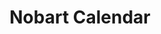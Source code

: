 ---
id: 8dd785cd-65c3-44bb-80ec-d3bc557c2c5b
blueprint: content
title: 'Nobart Calendar'
parent: 85b88949-8012-4be5-87cd-1923c80e0bc4
updated_by: 241dc15f-5b2a-47ac-9111-7bcf1230f589
updated_at: 1673322849
intro_movie: 21NOBARTcal_SHORT-1.75.m4v
main_content:
  -
    text:
      -
        type: paragraph
        content:
          -
            type: text
            text: 'This unusual “June to May” calendar promoted both the new Zodiac paper by Kimberly Clark Co. and the annual Indianapolis 500 car race, held on Memorial Day. It also featured illustrators from the marketing firm Nobart Design.'
    type: text
    enabled: true
  -
    text:
      -
        type: paragraph
        content:
          -
            type: text
            text: 'This was a design commission by the marketing firm Nobart Design (Indianapolis, IN), which I free-lanced for while in Indiana. The project promoted the new paper line by Kimberly Clark Co., called Zodiac paper, as well as the annual Indianapolis 500 car race. The calendar was planned to start with June so it could end the year with May and the Memorial Day race. It also featured illustrators Nobart Design had used, one for each month. Not having the illustrations in hand until late in the design process, I designed a “neutral” system to accommodate the illustrations, deciding on a 12x12 inch format. This format featured the flags used in the race, each color having special significance, and also provided a means to celebrate the Zodiac colored paper. Thus, the calendar became more like a keepsake, less likely to be trashed at the end of each year.'
    type: text
    enabled: true
  -
    photo: NCal00.jpg
    type: image
    enabled: true
  -
    text:
      -
        type: paragraph
        content:
          -
            type: text
            text: 'The cover is a composite of race flags, which became the main design system throughout.'
    type: text
    enabled: true
  -
    photo: NCal01.jpg
    type: image
    enabled: true
  -
    photo: NCal16.jpg
    type: image
    enabled: true
  -
    text:
      -
        type: paragraph
        content:
          -
            type: text
            text: "When the calendar opened to create a vertical structure with two squares, the top page of the spread contained the visual expression (illustrations), while the bottom contained the calendar’s information system. The first calendar spread provided the general information about the race and Nobart Design, its upper page containing a key to the flags and their meaning.\_"
    type: text
    enabled: true
  -
    photo: NCal02.jpg
    type: image
    enabled: true
  -
    photo: NCal03.jpg
    type: image
    enabled: true
  -
    text:
      -
        type: paragraph
        content:
          -
            type: text
            text: "Each month included a brief text that used the flags to describe symbolic values and information on the race itself. Another imposed limitation was that the calendar’s information page could only use two colors (I choose black and red) due to budget limits. Today this seems awkward since the illustration pages were not limited to colors—but in those days such limitations were often necessary. I could only hope that the two colors, black and red, would generally work out okay for the colored papers I was to use, which I also had not yet received examples of until late in the process.\_"
    type: text
    enabled: true
  -
    text:
      -
        type: paragraph
        content:
          -
            type: text
            text: "Since I did not have any illustrations to work with, I focused on the information page of the calendar. I decided to limit that area strictly to typographic elements, allowing the eventual illustrations to be uninhibited. While the information page was meant to remain practical (functional), I also decided to not merely repeat each page (as calendar conventions dictate) but push the layout and typography to express a degree of controlled playfulness (also supportive of the calendar’s tendency to be a decorative object in any business environment). Once I decided to use a number (vs. a name) for each month as a primary component, the rest of the elements were designed to harmonize with that letterform.\_"
    type: text
    enabled: true
  -
    type: image
    enabled: true
    photo: NCal18-1621987864.jpg
  -
    photo: NCal19.jpg
    type: image
    enabled: true
  -
    type: image
    enabled: true
  -
    photo: NCal20.jpg
    type: image
    enabled: true
  -
    text:
      -
        type: paragraph
        content:
          -
            type: text
            text: 'The same decision was made about the small text (plus an abstraction of the flags as a logo). Note also that the entire layout and typesetting was done by hand, with parts cut and pasted into place after receiving most of it from the typesetters in basic formats (positioning as shown being cost prohibitive, typical from that time and state of technology).'
    type: text
    enabled: true
  -
    photo: NCal21.jpg
    type: image
    enabled: true
  -
    photo: NCal22.jpg
    type: image
    enabled: true
  -
    photo: NCal23.jpg
    type: image
    enabled: true
  -
    photo: NCal24.jpg
    type: image
    enabled: true
  -
    photo: NCal25.jpg
    type: image
    enabled: true
  -
    photo: NCal26.jpg
    type: image
    enabled: true
  -
    photo: NCal27.jpg
    type: image
    enabled: true
  -
    photo: NCal28.jpg
    type: image
    enabled: true
  -
    photo: NCal29.jpg
    type: image
    enabled: true
related_content:
  - b7499782-447f-4181-988f-f1a5578c2dff
  - d03cb039-6fe6-4786-91db-2a39af6fce0d
thumbnail_slides:
  - 22NOBARTcalPAGES.002.jpeg
  - 22NOBARTcalPAGES.003.jpeg
  - 22NOBARTcalPAGES.004.jpeg
  - 22NOBARTcalPAGES.005.jpeg
  - 22NOBARTcalPAGES.006.jpeg
---